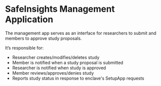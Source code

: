 # SafeInsights Management Application

The management app serves as an interface for researchers to submit and members to approve study proposals.

It’s responsible for:

 * Researcher creates/modifies/deletes study
 * Member is notified when a study proposal is submitted
 * Researcher is notified when study is approved
 * Member reviews/approves/denies study
 * Reports study status in response to enclave's SetupApp requests 

